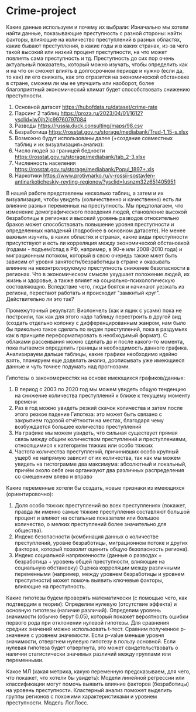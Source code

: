 # Crime-project
Какие данные используем и почему их выбрали: 
Изначально мы хотели найти данные, показывающие преступность с разной стороны: найти факторы, влияющие на количество преступлений в разных областях, какие бывают преступления, в какие годы и в каких странах, из-за чего такой высокий или низкий процент преступности, на что может повлиять сама преступность и тд. Преступность до сих пор очень актуальный показатель, который можно изучать, чтобы определить как и на что он сможет влиять в долгосрочном периоде и нужно (если да, то как) ли его снижать, как это отразится на экономической обстановке в стране, сможем ли мы ее улучшить или наоборот, более благоприятный экономический климат будет способствовать снижению преступности. 

1. Основной датасет https://hubofdata.ru/dataset/crime-rate
2. Парсинг 2 таблиц https://proza.ru/2023/04/01/1612?ysclid=lw0jh2jc99760797084
3. Разводы  https://russia.duck.consulting/maps/98.csv
5. Безработица https://rosstat.gov.ru/storage/mediabank/Trud-1_15-s.xlsx
6. Возможно будут использованы далее (+создание совместных таблиц и их визуализация+анализ): 
7. Число людей за границей бедности https://rosstat.gov.ru/storage/mediabank/tab_2-3.xlsx
8. Численность населения https://rosstat.gov.ru/storage/mediabank/Popul_1897+.xls
9. Наркотики https://www.protivnarko.ru/v-rossii-sostavlen-antinarkoticheskiy-reyting-regionov/?ysclid=lusnzm32z651405951

В нашей работе представлены несколько таблиц, а затем и их визуализация, чтобы увидеть (количественно и качественно) есть ли влияние разных переменных на преступность. Мы предполагаем, что изменение демографического поведения людей, становление высокой безработицы в регионах и высокий уровень разводов относительно браков может способствовать повышение уровня преступности и определенных нападений (подробнее в основном датасете). Не менее важным изучить, в каких областях и странах, какие виды преступности присутствуют и есть ли корреляция между экономической обстановкой (годами - подъем/спад в РФ, например, в 90-е или 2008-2010 года) и миграционным потоком, который в свою очередь также мжет быть зависим от уровня занятости/безработицы в стране и оказывать влияние на неконтролируюмую преступность  снижение безопасности в регионах. Что в экономическом смысле ухудшает положение людей, их жизнь и здоровье, а также влияет на социально-психологическую состовляющую. Вследствие чего, люди боятся и начинают уезжать из региона, перестают работать и происходит "замкнтый круг". Действительно ли это так?

Промежуточный результат: Виолончель (как и ящик с усами) пока не построили, так как для этого надо таблицу перестроить в другой вид (создать отдельно колонку с дифференцированным жанром, нам было бы прикольно такое сделать по видам преступлений, пока в раздумьях как в принципе переформатировать в необходимый формат).
С облаками рассеивания можно сделать до и после какого-то момента, пока пытаемся определить границы и необходимость данного графика. Анализирауем дальше таблицы, какие графики необходимо идейно взять, планируем еще доделать анализ, доописывать уже имеющиеся данные и чуть точнее подумать над прогнозами. 

Гипотезы о закономерностях на основе имеющихся графиков/данных: 
1. В период с 2003 по 2020 год мы можем увидеть общую тенденцию на снижение количества преступлений к ближе к текущему моменту времени
2. Раз в год можно увидеть резкий скачок количества и затем после этого резкое падение
Гипотеза: это может быть связано с закрытием годовой отчётности на местах, благодаря чему возбуждается большее количество преступлений
3. На графике мы можем увидеть, что сильная существует прямая связь между общим количеством преступлений и преступлениями, относящимися к категориям тяжких или особо тяжких
4. Частота количества преступлений, причинивших особо крупный ущерб не напрямую зависит от их количества, так как мы можем увидеть на гистограмме два максимума: абсолютный и локальный, причём около себя они организуют два различных распределения со смещением влево и вправо

Какие переменные хотели бы создать, новые признаки из имеющихся (ориентировочно): 
1) Доля особо тяжких преступлений во всех преступлениях (покажет, правда ли именно самые тяжкие преступления составляют большой процент и влияют на остальные показатели или большое количество, о мелких преступлений более значительно для общества).
2) Индекс безопасности (комбинация данных о количестве преступлений, уровне безработицы, миграционном потоке и других факторах, который позволит оценить общую безопасность региона).
3) Индекс социальной напряженности (данные о разводах + безработица + уровень общей преступности, влияющие на социальную обстановку)
Оценка корреляции между различными переменными (например, между уровнем безработицы и уровнем преступности) может помочь выявить ключевые факторы, влияющие на преступность.

Какие гипотезы будем проверять математически (с помощью чего, как подтвердим в теории):
Определим нулевую (отсутствие эффекта) и основную гипотезы (наличие различий). Определим уровень значимости (обычно берут 0.05), который покажет вероятность ошибки первого рода при отклонении нулевой гипотезы. Для сравнения средних значений можно использовать t-тест. Сравним полученное p-значение с уровнем значимости. Если p-value меньше уровня значимости, отвергнем нулевую гипотезу в пользу основной. Если нулевая гипотеза будет отвергнута, это может свидетельствовать о наличии статистически значимых различий между группами или переменными.

Какое МЛ (какая метрика, какую переменную предсказываем, для чего, что покажет, что хотели бы увидеть): 
Модели линейной регрессии или классификации могут помочь выявить влияние факторов (безработицы) на уровень преступности.
Кластерный анализ поможет выделить группы регионов с похожими характеристиками и уровнем преступности. Модель ЛогЛосс.
